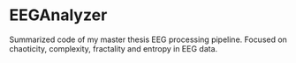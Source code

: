# EEGAnalyzer
Summarized code of my master thesis EEG processing pipeline. Focused on chaoticity, complexity, fractality and entropy in EEG data.
